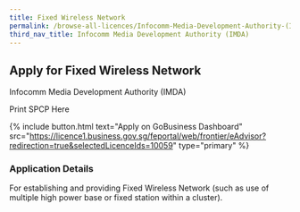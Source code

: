 ```yaml
---
title: Fixed Wireless Network
permalink: /browse-all-licences/Infocomm-Media-Development-Authority-(IMDA)/Fixed-Wireless-Network
third_nav_title: Infocomm Media Development Authority (IMDA)
---
```


## Apply for Fixed Wireless Network

Infocomm Media Development Authority (IMDA)

Print SPCP Here

{% include button.html text="Apply on GoBusiness Dashboard" src="https://licence1.business.gov.sg/feportal/web/frontier/eAdvisor?redirection=true&selectedLicenceIds=10059" type="primary" %}

### Application Details
<p>For establishing and providing Fixed Wireless Network (such as use of multiple high power base or fixed station within a cluster).</p>

